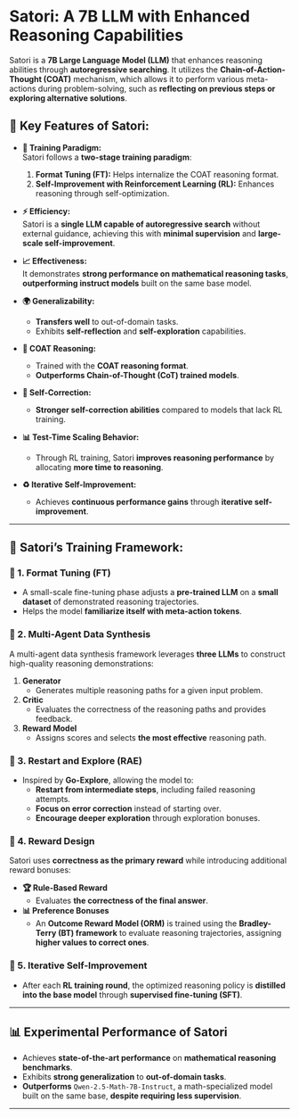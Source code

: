 # Satori: A 7B LLM with Enhanced Reasoning Capabilities

Satori is a **7B Large Language Model (LLM)** that enhances reasoning abilities through **autoregressive searching**. It utilizes the **Chain-of-Action-Thought (COAT)** mechanism, which allows it to perform various meta-actions during problem-solving, such as **reflecting on previous steps or exploring alternative solutions**.

## 🔹 Key Features of Satori:

- **🧠 Training Paradigm:**  
  Satori follows a **two-stage training paradigm**:

  1. **Format Tuning (FT):** Helps internalize the COAT reasoning format.
  2. **Self-Improvement with Reinforcement Learning (RL):** Enhances reasoning through self-optimization.

- **⚡ Efficiency:**  
  Satori is a **single LLM capable of autoregressive search** without external guidance, achieving this with **minimal supervision** and **large-scale self-improvement**.

- **📈 Effectiveness:**  
  It demonstrates **strong performance on mathematical reasoning tasks**, **outperforming instruct models** built on the same base model.

- **🌍 Generalizability:**

  - **Transfers well** to out-of-domain tasks.
  - Exhibits **self-reflection** and **self-exploration** capabilities.

- **🔗 COAT Reasoning:**

  - Trained with the **COAT reasoning format**.
  - **Outperforms Chain-of-Thought (CoT) trained models**.

- **🔄 Self-Correction:**

  - **Stronger self-correction abilities** compared to models that lack RL training.

- **📊 Test-Time Scaling Behavior:**

  - Through RL training, Satori **improves reasoning performance** by allocating **more time to reasoning**.

- **♻️ Iterative Self-Improvement:**
  - Achieves **continuous performance gains** through **iterative self-improvement**.

---

## 🔹 Satori’s Training Framework:

### 🔧 1. **Format Tuning (FT)**

- A small-scale fine-tuning phase adjusts a **pre-trained LLM** on a **small dataset** of demonstrated reasoning trajectories.
- Helps the model **familiarize itself with meta-action tokens**.

### 🤖 2. **Multi-Agent Data Synthesis**

A multi-agent data synthesis framework leverages **three LLMs** to construct high-quality reasoning demonstrations:

1. **Generator**
   - Generates multiple reasoning paths for a given input problem.
2. **Critic**
   - Evaluates the correctness of the reasoning paths and provides feedback.
3. **Reward Model**
   - Assigns scores and selects **the most effective** reasoning path.

### 🔄 3. **Restart and Explore (RAE)**

- Inspired by **Go-Explore**, allowing the model to:
  - **Restart from intermediate steps**, including failed reasoning attempts.
  - **Focus on error correction** instead of starting over.
  - **Encourage deeper exploration** through exploration bonuses.

### 🎯 4. **Reward Design**

Satori uses **correctness as the primary reward** while introducing additional reward bonuses:

- **🏆 Rule-Based Reward**
  - Evaluates **the correctness of the final answer**.
- **📊 Preference Bonuses**
  - An **Outcome Reward Model (ORM)** is trained using the **Bradley-Terry (BT) framework** to evaluate reasoning trajectories, assigning **higher values to correct ones**.

### 🚀 5. **Iterative Self-Improvement**

- After each **RL training round**, the optimized reasoning policy is **distilled into the base model** through **supervised fine-tuning (SFT)**.

---

## 📊 **Experimental Performance of Satori**

- Achieves **state-of-the-art performance** on **mathematical reasoning benchmarks**.
- Exhibits **strong generalization** to **out-of-domain tasks**.
- **Outperforms** `Qwen-2.5-Math-7B-Instruct`, a math-specialized model built on the same base, **despite requiring less supervision**.

---
